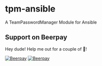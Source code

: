 # tpm-ansible
A TeamPasswordManager Module for Ansible

## Support on Beerpay
Hey dude! Help me out for a couple of :beers:!

[![Beerpay](https://beerpay.io/peshay/tpm-ansible/badge.svg?style=beer-square)](https://beerpay.io/peshay/tpm-ansible)  [![Beerpay](https://beerpay.io/peshay/tpm-ansible/make-wish.svg?style=flat-square)](https://beerpay.io/peshay/tpm-ansible?focus=wish)